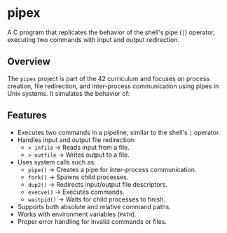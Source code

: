 # pipex

A C program that replicates the behavior of the shell's pipe (`|`) operator, executing two commands with input and output redirection.

## Overview

The `pipex` project is part of the 42 curriculum and focuses on process creation, file redirection, and inter-process communication using pipes in Unix systems. It simulates the behavior of:

## Features

- Executes two commands in a pipeline, similar to the shell's `|` operator.
- Handles input and output file redirection:
  - `< infile` → Reads input from a file.
  - `> outfile` → Writes output to a file.
- Uses system calls such as:
  - `pipe()` → Creates a pipe for inter-process communication.
  - `fork()` → Spawns child processes.
  - `dup2()` → Redirects input/output file descriptors.
  - `execve()` → Executes commands.
  - `waitpid()` → Waits for child processes to finish.
- Supports both absolute and relative command paths.
- Works with environment variables (`PATH`).
- Proper error handling for invalid commands or files.
